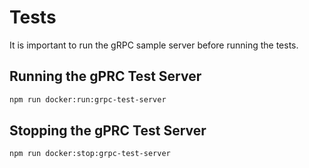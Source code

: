 # Tests

It is important to run the gRPC sample server before running the tests.

## Running the gPRC Test Server

```sh
npm run docker:run:grpc-test-server
```

## Stopping the gPRC Test Server

```sh
npm run docker:stop:grpc-test-server
```
